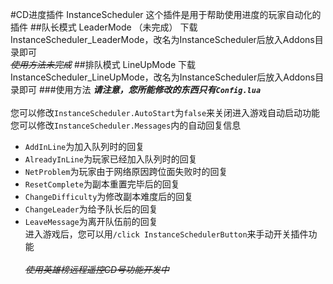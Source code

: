 #CD进度插件 InstanceScheduler
这个插件是用于帮助使用进度的玩家自动化的插件
##队长模式 LeaderMode （未完成）
下载InstanceScheduler_LeaderMode，改名为InstanceScheduler后放入Addons目录即可<br/>
~~_使用方法未完成_~~
##排队模式 LineUpMode
下载InstanceScheduler_LineUpMode，改名为InstanceScheduler后放入Addons目录即可
###使用方法
_**请注意，您所能修改的东西只有`Config.lua`**_<br/><br/>
您可以修改`InstanceScheduler.AutoStart`为`false`来关闭进入游戏自动启动功能<br/>
您可以修改`InstanceScheduler.Messages`内的自动回复信息
* `AddInLine`为加入队列时的回复
* `AlreadyInLine`为玩家已经加入队列时的回复
* `NetProblem`为玩家由于网络原因跨位面失败时的回复
* `ResetComplete`为副本重置完毕后的回复
* `ChangeDifficulty`为修改副本难度后的回复
* `ChangeLeader`为给予队长后的回复
* `LeaveMessage`为离开队伍前的回复<br/>
进入游戏后，您可以用`/click InstanceSchedulerButton`来手动开关插件功能<br/><br/>
_~~使用英雄榜远程遥控CD号功能开发中~~_
